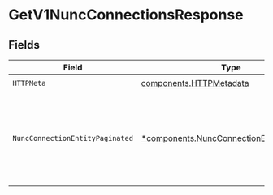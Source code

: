 # GetV1NuncConnectionsResponse


## Fields

| Field                                                                                                 | Type                                                                                                  | Required                                                                                              | Description                                                                                           |
| ----------------------------------------------------------------------------------------------------- | ----------------------------------------------------------------------------------------------------- | ----------------------------------------------------------------------------------------------------- | ----------------------------------------------------------------------------------------------------- |
| `HTTPMeta`                                                                                            | [components.HTTPMetadata](../../models/components/httpmetadata.md)                                    | :heavy_check_mark:                                                                                    | N/A                                                                                                   |
| `NuncConnectionEntityPaginated`                                                                       | [*components.NuncConnectionEntityPaginated](../../models/components/nuncconnectionentitypaginated.md) | :heavy_minus_sign:                                                                                    | Lists the information displayed as part of your FireHydrant hosted status pages.                      |